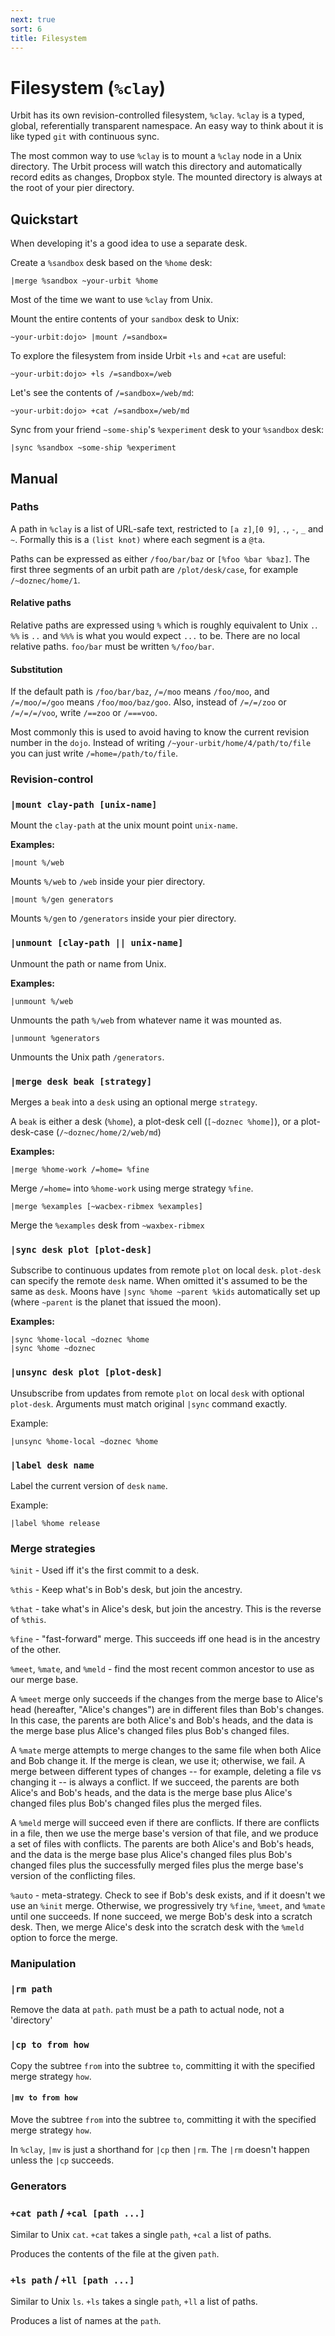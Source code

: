 ```yaml
---
next: true
sort: 6
title: Filesystem
---
```


# Filesystem (`%clay`)

<div class="row">
<div class="col-md-8">

Urbit has its own revision-controlled filesystem, `%clay`.  `%clay` is a typed, global, referentially transparent namespace.  An easy way to think about it is like typed `git` with continuous sync.

The most common way to use `%clay` is to mount a `%clay` node in
a Unix directory.  The Urbit process will watch this directory
and automatically record edits as changes, Dropbox style.  The
mounted directory is always at the root of your pier directory.

</div>
</div>

## Quickstart

When developing it's a good idea to use a separate desk.

Create a `%sandbox` desk based on the `%home` desk:

    |merge %sandbox ~your-urbit %home

Most of the time we want to use `%clay` from Unix.   

Mount the entire contents of your `sandbox` desk to Unix:

    ~your-urbit:dojo> |mount /=sandbox=

To explore the filesystem from inside Urbit `+ls` and `+cat` are useful:

    ~your-urbit:dojo> +ls /=sandbox=/web

Let's see the contents of `/=sandbox=/web/md`:

    ~your-urbit:dojo> +cat /=sandbox=/web/md

Sync from your friend `~some-ship`'s `%experiment` desk to your `%sandbox` desk:

    |sync %sandbox ~some-ship %experiment

## Manual

<h3 class="first child">Paths</h3>

A path in `%clay` is a list of URL-safe text, restricted to `[a z]`,`[0 9]`, `.`, `-`, `_` and `~`.  Formally this is a `(list knot)` where each segment is a `@ta`.

Paths can be expressed as either `/foo/bar/baz` or `[%foo %bar %baz]`.  The first three segments of an urbit path are `/plot/desk/case`, for example `/~doznec/home/1`.

#### Relative paths

Relative paths are expressed using `%` which is roughly equivalent to Unix `.`.  `%%` is `..` and `%%%` is what you would expect `...` to be.  There are no local relative paths.  `foo/bar` must be written `%/foo/bar`.

#### Substitution

If the default path is `/foo/bar/baz`, `/=/moo` means `/foo/moo`,
and `/=/moo/=/goo` means `/foo/moo/baz/goo`.  Also, instead of
`/=/=/zoo` or `/=/=/=/voo`, write `/==zoo` or `/===voo`.

Most commonly this is used to avoid having to know the current revision number in the `dojo`.  Instead of writing `/~your-urbit/home/4/path/to/file` you can just write `/=home=/path/to/file`.

### Revision-control

<h3 class="first child"><code>|mount clay-path [unix-name]</code></h3>

Mount the `clay-path` at the unix mount point `unix-name`.

**Examples:**

    |mount %/web

Mounts `%/web` to `/web` inside your pier directory.

    |mount %/gen generators

Mounts `%/gen` to `/generators` inside your pier directory.

### `|unmount [clay-path || unix-name]`

Unmount the path or name from Unix.

**Examples:**

    |unmount %/web

Unmounts the path `%/web` from whatever name it was mounted as.

    |unmount %generators

Unmounts the Unix path `/generators`.

### `|merge desk beak [strategy]`

Merges a `beak` into a `desk` using an optional merge `strategy`.

A `beak` is either a desk (`%home`), a plot-desk cell (`[~doznec %home]`), or a plot-desk-case (`/~doznec/home/2/web/md`)

**Examples:**

    |merge %home-work /=home= %fine

Merge `/=home=` into `%home-work` using merge strategy `%fine`.

    |merge %examples [~wacbex-ribmex %examples]

Merge the `%examples` desk from `~waxbex-ribmex`

### `|sync desk plot [plot-desk]`

Subscribe to continuous updates from remote `plot` on local `desk`.  `plot-desk` can specify the remote `desk` name.  When omitted it's assumed to be the same as `desk`.  Moons have `|sync %home ~parent %kids` automatically set up (where `~parent` is the planet that issued the moon).

**Examples:**

    |sync %home-local ~doznec %home
    |sync %home ~doznec

### `|unsync desk plot [plot-desk]`

Unsubscribe from updates from remote `plot` on local `desk` with optional `plot-desk`.  Arguments must match original `|sync` command exactly.

Example:

    |unsync %home-local ~doznec %home

### `|label desk name`

Label the current version of `desk` `name`.

Example:

    |label %home release


### Merge strategies

`%init` - Used iff it's the first commit to a desk.

`%this` - Keep what's in Bob's desk, but join the ancestry.

`%that` - take what's in Alice's desk, but join the ancestry. This is the reverse of `%this`.

`%fine` - "fast-forward" merge. This succeeds iff one head is in the ancestry of the other.

`%meet`, `%mate`, and `%meld` - find the most recent common ancestor to use as our merge base.

A `%meet` merge only succeeds if the changes from the merge base
to Alice's head (hereafter, "Alice's changes") are in different
files than Bob's changes. In this case, the parents are both
Alice's and Bob's heads, and the data is the merge base plus
Alice's changed files plus Bob's changed files.

A `%mate` merge attempts to merge changes to the same file when
both Alice and Bob change it. If the merge is clean, we use it;
otherwise, we fail. A merge between different types of changes --
for example, deleting a file vs changing it -- is always a
conflict. If we succeed, the parents are both Alice's and Bob's
heads, and the data is the merge base plus Alice's changed files
plus Bob's changed files plus the merged files.

A `%meld` merge will succeed even if there are conflicts. If
there are conflicts in a file, then we use the merge base's
version of that file, and we produce a set of files with
conflicts. The parents are both Alice's and Bob's heads, and the
data is the merge base plus Alice's changed files plus Bob's
changed files plus the successfully merged files plus the merge
base's version of the conflicting files.

`%auto` - meta-strategy.  Check to see if Bob's desk exists, and if it doesn't we use an `%init` merge.  Otherwise, we progressively try `%fine`, `%meet`, and `%mate` until one succeeds.  If none succeed, we merge Bob's desk into a scratch desk.  Then, we merge Alice's desk into the scratch desk with the `%meld` option to force the merge.

### Manipulation

<h3 class="first child"><code>|rm path</code></h3>

Remove the data at `path`.  `path` must be a path to actual node, not a 'directory'

### `|cp to from how`

Copy the subtree `from` into the subtree `to`, committing it with
the specified merge strategy `how`.

#### `|mv to from how`

Move the subtree `from` into the subtree `to`, committing it with
the specified merge strategy `how`.

In `%clay`, `|mv` is just a shorthand for `|cp` then `|rm`.  The
`|rm` doesn't happen unless the `|cp` succeeds.

### Generators

<h3 class="first child"><code>+cat path</code> / <code>+cal [path ...]</code></h3>

Similar to Unix `cat`.  `+cat` takes a single `path`, `+cal` a list of paths.  

Produces the contents of the file at the given `path`.

### `+ls path` / `+ll [path ...]`

Similar to Unix `ls`.  `+ls` takes a single `path`, `+ll` a list of paths.  

Produces a list of names at the `path`.
